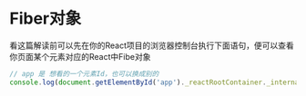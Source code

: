 # Fiber对象
看这篇解读前可以先在你的React项目的浏览器控制台执行下面语句，便可以查看你页面某个元素对应的React中Fibe对象

```javascript
// app 是 想看的一个元素Id，也可以换成别的
console.log(document.getElementById('app')._reactRootContainer._internalRoot.current)
```
